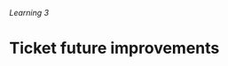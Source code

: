 _Learning 3_

# Ticket future improvements

<!-- ./components/SelfPromo.vue -->
<SelfPromo />

<!--
- Welcome
-->
